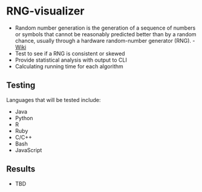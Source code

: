 # RNG-visualizer
- Random number generation is the generation of a sequence of numbers or symbols that cannot be reasonably predicted better than by a random chance, usually through a hardware random-number generator (RNG). - [Wiki](https://en.wikipedia.org/wiki/Random_number_generation)
- Test to see if a RNG is consistent or skewed
- Provide statistical analysis with output to CLI
- Calculating running time for each algorithm

## Testing
Languages that will be tested include:
- Java
- Python
- R
- Ruby
- C/C++
- Bash
- JavaScript

## Results
- TBD
